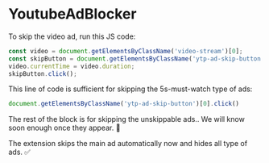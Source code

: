 # YoutubeAdBlocker

To skip the video ad, run this JS code:

```js
const video = document.getElementsByClassName('video-stream')[0];
const skipButton = document.getElementsByClassName('ytp-ad-skip-button')[0];
video.currentTime = video.duration;
skipButton.click();
```

This line of code is sufficient for skipping the 5s-must-watch type of ads:

```js
document.getElementsByClassName('ytp-ad-skip-button')[0].click()
```

The rest of the block is for skipping the unskippable ads..
We will know soon enough once they appear. 🎉

The extension skips the main ad automatically now and hides all type of ads. ✅
